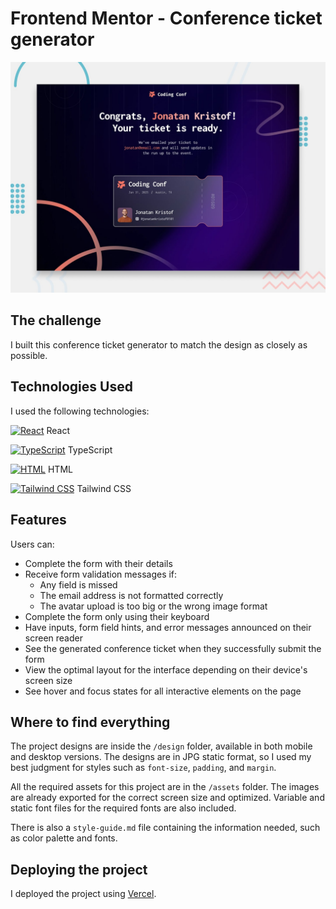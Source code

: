# Frontend Mentor - Conference ticket generator

![Design preview for the Conference ticket generator coding challenge](./assets/images/preview.jpg)

## The challenge

I built this conference ticket generator to match the design as closely as possible.

## Technologies Used

I used the following technologies:
<p>
  <a href="https://reactjs.org/"><img src="https://skillicons.dev/icons?i=react" alt="React" width="20"/></a> React  
</p>
<p>
  <a href="https://www.typescriptlang.org/"><img src="https://skillicons.dev/icons?i=ts" alt="TypeScript" width="20"/></a> TypeScript  
</p>
<p>
  <a href="https://skillicons.dev"><img src="https://skillicons.dev/icons?i=html" alt="HTML" width="20"/></a> HTML  
</p>
  <a href="https://tailwindcss.com/"><img src="https://skillicons.dev/icons?i=tailwind" alt="Tailwind CSS" width="20"/></a> Tailwind CSS  
</p>


## Features

Users can:

- Complete the form with their details
- Receive form validation messages if:
  - Any field is missed
  - The email address is not formatted correctly
  - The avatar upload is too big or the wrong image format
- Complete the form only using their keyboard
- Have inputs, form field hints, and error messages announced on their screen reader
- See the generated conference ticket when they successfully submit the form
- View the optimal layout for the interface depending on their device's screen size
- See hover and focus states for all interactive elements on the page

## Where to find everything

The project designs are inside the `/design` folder, available in both mobile and desktop versions. The designs are in JPG static format, so I used my best judgment for styles such as `font-size`, `padding`, and `margin`.

All the required assets for this project are in the `/assets` folder. The images are already exported for the correct screen size and optimized. Variable and static font files for the required fonts are also included.

There is also a `style-guide.md` file containing the information needed, such as color palette and fonts.

## Deploying the project

I deployed the project using [Vercel](https://vercel.com/). 

